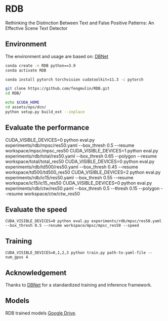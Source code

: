# RDB

Rethinking the Distinction Between Text and False Positive Patterns: An Effective Scene Text Detector

## Environment
The environment and usage are based on: [DBNet](https://github.com/MhLiao/DB)
```bash
conda create -n RDB python==3.9
conda activate RDB

conda install pytorch torchvision cudatoolkit=11.3 -c pytorch

git clone https://github.com/fengmulin/RDB.git
cd RDB/

echo $CUDA_HOME
cd assets/ops/dcn/
python setup.py build_ext --inplace

```

## Evaluate the performance
CUDA_VISIBLE_DEVICES=0 python eval.py experiments/rdb/mpsc/res50.yaml --box_thresh 0.5 --resume workspace/mpsc/mpsc_res50
CUDA_VISIBLE_DEVICES=1 python eval.py experiments/rdb/total/res50.yaml --box_thresh 0.65 --polygon --resume workspace/total/total_res50
CUDA_VISIBLE_DEVICES=0 python eval.py experiments/rdb/td500/res50.yaml --box_thresh 0.45 --resume workspace/td500/td500_res50
CUDA_VISIBLE_DEVICES=2 python eval.py experiments/rdb/ic15/res50.yaml --box_thresh 0.55 --resume workspace/ic15/ic15_res50
CUDA_VISIBLE_DEVICES=0 python eval.py experiments/rdb/ctw/res50.yaml --box_thresh 0.5 --thresh 0.15 --polygon --resume workspace/ctw/ctw_res50

## Evaluate the speed 

```CUDA_VISIBLE_DEVICES=0 python eval.py experiments/rdb/mpsc/res50.yaml --box_thresh 0.5 --resume workspace/mpsc/mpsc_res50 --speed```


## Training

```CUDA_VISIBLE_DEVICES=0,1,2,3 python train.py path-to-yaml-file --num_gpus 4```

## Acknowledgement
Thanks to [DBNet](https://github.com/MhLiao/DB) for a standardized training and inference framework. 

## Models
RDB trained models [Google Drive](https://drive.google.com/drive/folders/1buwe_b6ysoZFCJgHMHIr-yHd-hEivQRK?usp=sharing).








    

